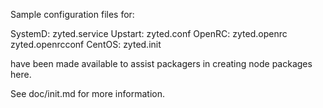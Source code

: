 Sample configuration files for:

SystemD: zyted.service
Upstart: zyted.conf
OpenRC:  zyted.openrc
         zyted.openrcconf
CentOS:  zyted.init

have been made available to assist packagers in creating node packages here.

See doc/init.md for more information.

